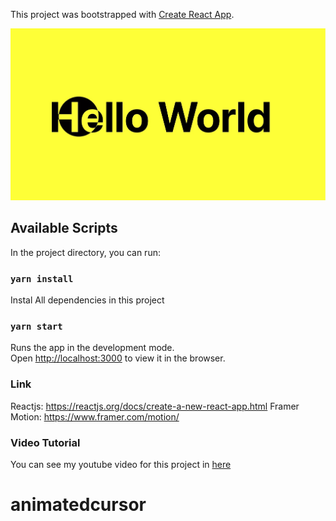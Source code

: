 This project was bootstrapped with [Create React App](https://github.com/facebook/create-react-app).

![Project Preview](./src/final.JPG)

## Available Scripts

In the project directory, you can run:

### `yarn install`

Instal All dependencies in this project

### `yarn start`

Runs the app in the development mode.<br />
Open [http://localhost:3000](http://localhost:3000) to view it in the browser.

### Link

Reactjs: https://reactjs.org/docs/create-a-new-react-app.html
Framer Motion: https://www.framer.com/motion/

### Video Tutorial

You can see my youtube video for this project in [here](https://youtu.be/nr3U-RpaQuM)
# animatedcursor
